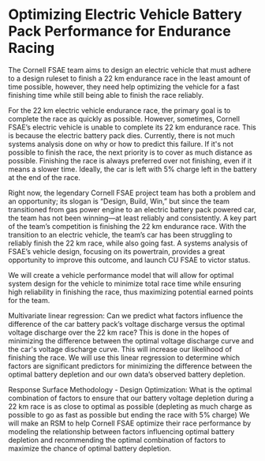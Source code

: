 # Optimizing Electric Vehicle Battery Pack Performance for Endurance Racing

The Cornell FSAE team aims to design an electric vehicle that must adhere to a design ruleset to finish a 22 km endurance race in the least amount of time possible, however, they need help optimizing the vehicle for a fast finishing time while still being able to finish the race reliably.

For the 22 km electric vehicle endurance race, the primary goal is to complete the race as quickly as possible. However, sometimes, Cornell FSAE’s electric vehicle is unable to complete its 22 km endurance race. This is because the electric battery pack dies. Currently, there is not much systems analysis done on why or how to predict this failure. If it's not possible to finish the race, the next priority is to cover as much distance as possible. Finishing the race is always preferred over not finishing, even if it means a slower time. Ideally, the car is left with 5% charge left in the battery at the end of the race.

Right now, the legendary Cornell FSAE project team has both a problem and an opportunity; its slogan is “Design, Build, Win,” but since the team transitioned from gas power engine to an electric battery pack powered car, the team has not been winning—at least reliably and consistently. A key part of the team’s competition is finishing the 22 km endurance race. With the transition to an electric vehicle, the team’s car has been struggling to reliably finish the 22 km race, while also going fast. A systems analysis of FSAE’s vehicle design, focusing on its powertrain, provides a great opportunity to improve this outcome, and launch CU FSAE to victor status.

We will create a vehicle performance model that will allow for optimal system design for the vehicle to minimize total race time while ensuring high reliability in finishing the race, thus maximizing potential earned points for the team.

Multivariate linear regression:
Can we predict what factors influence the difference of the car battery pack’s voltage discharge versus the optimal voltage discharge over the 22 km race? This is done in the hopes of minimizing the difference between the optimal voltage discharge curve and the car's voltage discharge curve. This will increase our likelihood of finishing the race.
We will use this linear regression to determine which factors are significant predictors for minimizing the difference between the optimal battery depletion and our own data’s observed battery depletion.

Response Surface Methodology - Design Optimization:
What is the optimal combination of factors to ensure that our battery voltage depletion during a 22 km race is as close to optimal as possible (depleting as much charge as possible to go as fast as possible but ending the race with 5% charge)
We will make an RSM to help Cornell FSAE optimize their race performance by modeling the relationship between factors influencing optimal battery depletion and recommending the optimal combination of factors to maximize the chance of optimal battery depletion.
